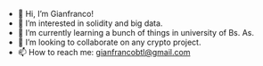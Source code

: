 - 👋 Hi, I’m Gianfranco!
- 👀 I’m interested in solidity and big data.
- 🌱 I’m currently learning a bunch of things in university of Bs. As.
- 💞️ I’m looking to collaborate on any crypto project.
- 📫 How to reach me: gianfrancobtl@gmail.com

<!---
gianfrancobtl/gianfrancobtl is a ✨ special ✨ repository because its `README.md` (this file) appears on your GitHub profile.
You can click the Preview link to take a look at your changes.
--->
